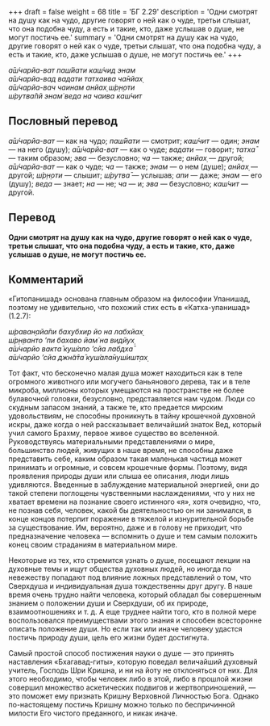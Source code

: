 +++
draft = false
weight = 68
title = 'БГ 2.29'
description = 'Одни смотрят на душу как на чудо, другие говорят о ней как о чуде, третьи слышат, что она подобна чуду, а есть и такие, кто, даже услышав о душе, не могут постичь ее.'
summary = 'Одни смотрят на душу как на чудо, другие говорят о ней как о чуде, третьи слышат, что она подобна чуду, а есть и такие, кто, даже услышав о душе, не могут постичь ее.'
+++

_а̄ш́чарйа-ват паш́йати каш́чид энам  
а̄ш́чарйа-вад вадати татхаива ча̄нйах̣  
а̄ш́чарйа-вач чаинам анйах̣ ш́р̣н̣оти  
ш́рутва̄пй энам̇ веда на чаива каш́чит_

## Пословный перевод

_а̄ш́чарйа_\-_ват_ — как на чудо; _паш́йати_ — смотрит; _каш́чит_ — один; _энам_ — на него (душу); _а̄ш́чарйа_\-_ват_ — как о чуде; _вадати_ — говорит; _татха̄_ — таким образом; _эва_ — безусловно; _ча_ — также; _анйах̣_ — другой; _а̄ш́чарйа_\-_ват_ — как о чуде; _ча_ — также; _энам_ — о нем (душе); _анйах̣_ — другой; _ш́р̣н̣оти_ — слышит; _ш́рутва̄_ — услышав; _апи_ — даже; _энам_ — его (душу); _веда_ — знает; _на_ — не; _ча_ — и; _эва_ — безусловно; _каш́чит_ — другой.

## Перевод

**Одни смотрят на душу как на чудо, другие говорят о ней как о чуде, третьи слышат, что она подобна чуду, а есть и такие, кто, даже услышав о душе, не могут постичь ее.**

## Комментарий

«Гитопанишад» основана главным образом на философии Упанишад, поэтому не удивительно, что похожий стих есть в «Катха-упанишад» (1.2.7):

_ш́раван̣айа̄пи бахубхир йо на лабхйах̣  
ш́р̣н̣ванто ’пи бахаво йам̇ на видйух̣  
а̄ш́чарйо вакта̄ куш́ало ’сйа лабдха̄  
а̄ш́чарйо ’сйа джн̃а̄та̄ куш́ала̄нуш́ишт̣ах̣_

Тот факт, что бесконечно малая душа может находиться как в теле огромного животного или могучего баньянового дерева, так и в теле микроба, миллионы которых умещаются на пространстве не более булавочной головки, безусловно, представляется нам чудом. Люди со скудным запасом знаний, а также те, кто предается мирским удовольствиям, не способны проникнуть в тайну крошечной духовной искры, даже когда о ней рассказывает величайший знаток Вед, который учил самого Брахму, первое живое существо во вселенной. Руководствуясь материальными представлениями о мире, большинство людей, живущих в наше время, не способны даже представить себе, каким образом такая маленькая частица может принимать и огромные, и совсем крошечные формы. Поэтому, видя проявления природы души или слыша ее описания, люди лишь удивляются. Введенные в заблуждение материальной энергией, они до такой степени поглощены чувственными наслаждениями, что у них не хватает времени на познание своего истинного «я», хотя очевидно, что, не познав себя, человек, какой бы деятельностью он ни занимался, в конце концов потерпит поражение в тяжелой и изнурительной борьбе за существование. Им, вероятно, даже и в голову не приходит, что предназначение человека — вспомнить о душе и тем самым положить конец своим страданиям в материальном мире.

Некоторые из тех, кто стремится узнать о душе, посещают лекции на духовные темы и ищут общества духовных людей, но иногда по невежеству попадают под влияние ложных представлений о том, что Сверхдуша и индивидуальная душа тождественны друг другу. В наше время очень трудно найти человека, который обладал бы совершенным знанием о положении души и Сверхдуши, об их природе, взаимоотношениях и т. д. А еще труднее найти того, кто в полной мере воспользовался преимуществами этого знания и способен всесторонне описать положение души. Но если так или иначе человеку удастся постичь природу души, цель его жизни будет достигнута.

Самый простой способ постижения науки о душе — это принять наставления «Бхагавад-гиты», которую поведал величайший духовный учитель, Господь Шри Кришна, и ни на йоту не отклоняться от них. Для этого необходимо, чтобы человек либо в этой, либо в прошлой жизни совершил множество аскетических подвигов и жертвоприношений, — это поможет ему признать Кришну Верховной Личностью Бога. Однако по-настоящему постичь Кришну можно только по беспричинной милости Его чистого преданного, и никак иначе.
